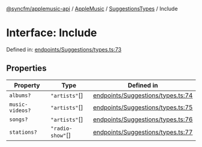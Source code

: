 [@syncfm/applemusic-api](../../../../../../globals.md) / [AppleMusic](../../../index.md) / [SuggestionsTypes](../index.md) / Include

# Interface: Include

Defined in: [endpoints/Suggestions/types.ts:73](https://github.com/sync-fm/applemusic-api/blob/a6a8471d4d51a41f6bd8af9d95c8abf0126e10f4/src/endpoints/Suggestions/types.ts#L73)

## Properties

| Property | Type | Defined in |
| ------ | ------ | ------ |
| <a id="albums"></a> `albums?` | `"artists"`[] | [endpoints/Suggestions/types.ts:74](https://github.com/sync-fm/applemusic-api/blob/a6a8471d4d51a41f6bd8af9d95c8abf0126e10f4/src/endpoints/Suggestions/types.ts#L74) |
| <a id="music-videos"></a> `music-videos?` | `"artists"`[] | [endpoints/Suggestions/types.ts:75](https://github.com/sync-fm/applemusic-api/blob/a6a8471d4d51a41f6bd8af9d95c8abf0126e10f4/src/endpoints/Suggestions/types.ts#L75) |
| <a id="songs"></a> `songs?` | `"artists"`[] | [endpoints/Suggestions/types.ts:76](https://github.com/sync-fm/applemusic-api/blob/a6a8471d4d51a41f6bd8af9d95c8abf0126e10f4/src/endpoints/Suggestions/types.ts#L76) |
| <a id="stations"></a> `stations?` | `"radio-show"`[] | [endpoints/Suggestions/types.ts:77](https://github.com/sync-fm/applemusic-api/blob/a6a8471d4d51a41f6bd8af9d95c8abf0126e10f4/src/endpoints/Suggestions/types.ts#L77) |
